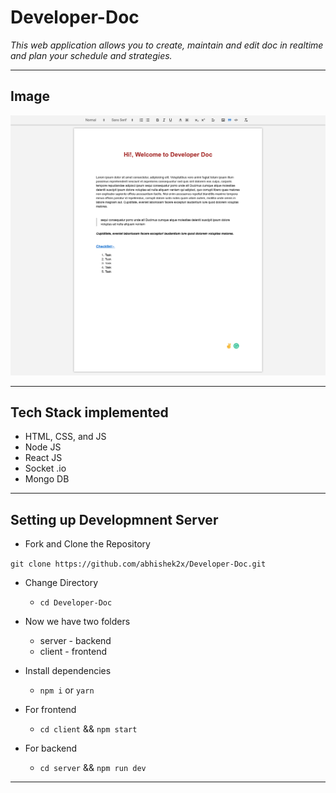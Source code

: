 # Developer-Doc

*This web application allows you to create, maintain and edit doc in realtime and plan your schedule and strategies.*

---

## Image

<img src="./readme-assets/image.png" />

---

## Tech Stack implemented

* HTML, CSS, and JS
* Node JS
* React JS
* Socket .io
* Mongo DB

---

## Setting up Developmnent Server

* Fork and Clone the Repository

`git clone https://github.com/abhishek2x/Developer-Doc.git`

* Change Directory
  * `cd Developer-Doc`

* Now we have two folders
  * server - backend
  * client - frontend

* Install dependencies
  * `npm i` or `yarn`

* For frontend
  * `cd client` && `npm start`
* For backend
  * `cd server` && `npm run dev`


---